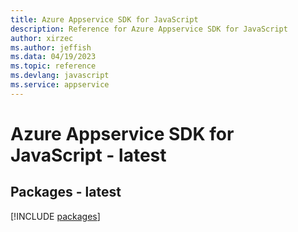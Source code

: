```yaml
---
title: Azure Appservice SDK for JavaScript
description: Reference for Azure Appservice SDK for JavaScript
author: xirzec
ms.author: jeffish
ms.data: 04/19/2023
ms.topic: reference
ms.devlang: javascript
ms.service: appservice
---
```

# Azure Appservice SDK for JavaScript - latest
## Packages - latest
[!INCLUDE [packages](appservice-index.md)]